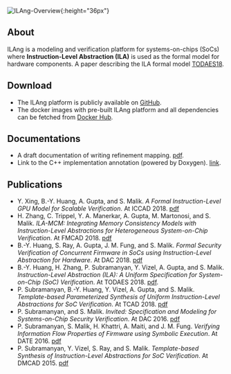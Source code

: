 ![ILAng-Overview](https://raw.githubusercontent.com/Bo-Yuan-Huang/ILA-Tools/page/docs/pics/ilang-overview.png){:height="36px"}

## About
ILAng is a modeling and verification platform for systems-on-chips (SoCs) where __Instruction-Level Abstraction (ILA)__ is used as the formal model for hardware components.
A paper describing the ILA formal model [TODAES18](https://dl.acm.org/citation.cfm?doid=3293467.3282444).

## Download
- The ILAng platform is publicly available on [GitHub](https://github.com/Bo-Yuan-Huang/ILA-Tools).
- The docker images with pre-built ILAng platform and all dependencies can be fetched from [Docker Hub](https://cloud.docker.com/u/byhuang/repository/docker/byhuang/ilang).

## Documentations
- A draft documentation of writing refinement mapping. [pdf](/manuals/ref-map.pdf).
- Link to the C++ implementation annotation (powered by Doxygen). [link](/doxygen-html/index.html).

## Publications
- Y. Xing, B.-Y. Huang, A. Gupta, and S. Malik. _A Formal Instruction-Level GPU Model for Scalable Verification_. At ICCAD 2018. [pdf](/papers/iccad18.pdf)
- H. Zhang, C. Trippel, Y. A. Manerkar, A. Gupta, M. Martonosi, and S. Malik. _ILA-MCM: Integrating Memory Consistency Models with Instruction-Level Abstractions for Heterogeneous System-on-Chip Verification_. At FMCAD 2018. [pdf](/papers/fmcad18.pdf)
- B.-Y. Huang, S. Ray, A. Gupta, J. M. Fung, and S. Malik. _Formal Security Verification of Concurrent Firmware in SoCs using Instruction-Level Abstraction for Hardware_. At DAC 2018. [pdf](/papers/dac18.pdf)
- B.-Y. Huang, H. Zhang, P. Subramanyan, Y. Vizel, A. Gupta, and S. Malik. _Instruction-Level Abstraction (ILA): A Uniform Specification for System-on-Chip (SoC) Verification_. At TODAES 2018. [pdf](/papers/todaes18.pdf).
- P. Subramanyan, B.-Y. Huang, Y. Vizel, A. Gupta, and S. Malik. _Template-based Parameterized Synthesis of Uniform Instruction-Level Abstractions for SoC Verification_. At TCAD 2018. [pdf](/papers/tcad18.pdf)
- P. Subramanyan, and S. Malik. _Invited: Specification and Modeling for Systems-on-Chip Security Verification_. At DAC 2016. [pdf](/papers/dac16.pdf)
- P. Subramanyan, S. Malik, H. Khattri, A. Maiti, and J. M. Fung. _Verifying Information Flow Properties of Firmware using Symbolic Execution_. At DATE 2016. [pdf](/papers/date16.pdf)
- P. Subramanyan, Y. Vizel, S. Ray, and S. Malik. _Template-based Synthesis of Instruction-Level Abstractions for SoC Verification_. At DMCAD 2015. [pdf](/papers/fmcad15.pdf)

